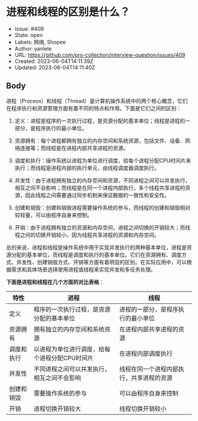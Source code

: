 # 进程和线程的区别是什么？

- Issue: #409
- State: open
- Labels: 网络, Shopee
- Author: yanlele
- URL: https://github.com/pro-collection/interview-question/issues/409
- Created: 2023-06-04T14:11:39Z
- Updated: 2023-06-04T14:11:40Z

## Body

进程（Process）和线程（Thread）是计算机操作系统中的两个核心概念，它们在程序执行和资源管理方面有着不同的特点和作用。下面是它们之间的区别：

1. 定义：进程是程序的一次执行过程，是资源分配的基本单位；线程是进程的一部分，是程序执行的最小单位。

2. 资源拥有：每个进程都拥有独立的内存空间和系统资源，包括文件、设备、网络连接等；而线程是在进程内部共享进程的资源。

3. 调度和执行：操作系统以进程为单位进行调度，给每个进程分配CPU时间片来执行；而线程是进程内部的执行单元，由线程调度器调度执行。

4. 并发性：由于进程拥有独立的内存空间和资源，不同进程之间可以并发执行，相互之间不会影响；而线程是在同一个进程内部执行，多个线程共享进程的资源，因此线程之间需要通过同步机制来保证数据的一致性和安全性。

5. 创建和销毁：创建和销毁进程需要操作系统的参与，而线程的创建和销毁相对较轻量，可以由程序自身来控制。

6. 开销：由于进程拥有独立的资源和内存空间，进程之间切换的开销较大；而线程之间的切换开销较小，因为线程共享进程的资源和内存空间。

总的来说，进程和线程是操作系统中用于实现并发执行的两种基本单位，进程是资源分配的基本单位，而线程是调度和执行的基本单位。它们在资源拥有、调度方式、并发性、创建销毁方式、开销等方面有着明显的区别。在实际应用中，可以根据需求和具体场景选择使用进程或线程来实现并发和多任务处理。


**下面是进程和线程在几个方面的对比表格**：

|     特性     |                     进程                      |                     线程                      |
|-------------|---------------------------------------------|---------------------------------------------|
| 定义        | 程序的一次执行过程，是资源分配的基本单位         | 进程的一部分，是程序执行的最小单位               |
| 资源拥有    | 拥有独立的内存空间和系统资源                     | 在进程内部共享进程的资源                      |
| 调度和执行  | 以进程为单位进行调度，给每个进程分配CPU时间片    | 在进程内部调度执行                            |
| 并发性      | 不同进程之间可以并发执行，相互之间不会影响       | 线程在同一个进程内部执行，共享进程的资源        |
| 创建和销毁  | 需要操作系统的参与                               | 可以由程序自身来控制                          |
| 开销        | 进程切换开销较大                                | 线程切换开销较小                              |



